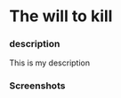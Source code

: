 <h1>The will to kill</h1>

<h3>description</h3>

<p>
     This is my description
</p>

<h3>Screenshots</h3>
<ing src="https://github.com/dsube8039/The-will-to-Kill/blob/master/images/Juggernaut_roundhouse%201.gif" width="200px">
